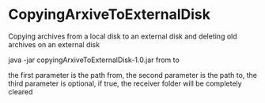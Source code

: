 # CopyingArxiveToExternalDisk
Copying archives from a local disk to an external disk and deleting old archives on an external disk

java -jar copyingArxiveToExternalDisk-1.0.jar from to

the first parameter is the path from,
the second parameter is the path to,
the third parameter is optional, if true, the receiver folder will be completely cleared
